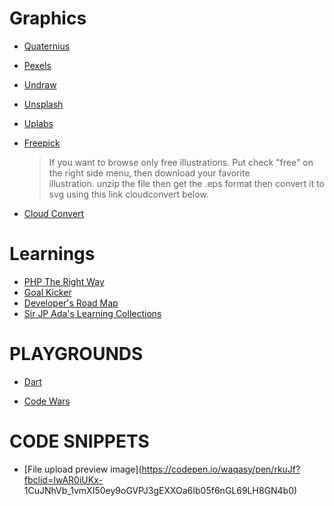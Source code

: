 # Graphics
 
 - [Quaternius](http://quaternius.com/index.html)
 
 - [Pexels](https://www.pexels.com/)
 
 - [Undraw](https://undraw.co/)
 
 - [Unsplash](https://unsplash.com/)
 
 - [Uplabs](https://www.uplabs.com/)
 
 - [Freepick](https://www.freepik.com/)
    > If you want to browse only free illustrations. Put check "free" on the right side menu, then download your favorite      
      illustration. unzip the  file then get the .eps format then convert it to svg using this link cloudconvert below.
 
 - [Cloud Convert](https://cloudconvert.com/eps-to-svg)

# Learnings
 
 - [PHP The Right Way](www.phptherightway.com)
 - [Goal Kicker](https://goalkicker.com/)
 - [Developer's Road Map](https://github.com/kamranahmedse/developer-roadmap)
 - [Sir JP Ada's Learning Collections](https://github.com/johnpaulada/awesome-learning-collections)

# PLAYGROUNDS

 - [Dart](https://dartpad.dartlang.org/)
 
 - [Code Wars](https://www.codewars.com/dashboard)
   
# CODE SNIPPETS
 
  - [File upload preview image](https://codepen.io/waqasy/pen/rkuJf?fbclid=IwAR0iUKx- 1CuJNhVb_1vmXI50ey9oGVPJ3gEXXOa6Ib05f6nGL69LH8GN4b0)
  
